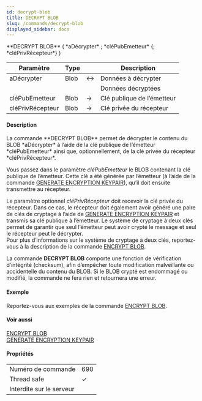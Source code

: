 ```yaml
---
id: decrypt-blob
title: DECRYPT BLOB
slug: /commands/decrypt-blob
displayed_sidebar: docs
---
```


<!--REF #_command_.DECRYPT BLOB.Syntax-->**DECRYPT BLOB** ( *aDécrypter* ; *cléPubEmetteur* {; *cléPrivRécepteur*} )<!-- END REF-->
<!--REF #_command_.DECRYPT BLOB.Params-->
| Paramètre | Type |  | Description |
| --- | --- | --- | --- |
| aDécrypter | Blob | &#8596;  | Données à décrypter |
| ||| Données décryptées |
| cléPubEmetteur | Blob | &#8594;  | Clé publique de l’émetteur |
| cléPrivRécepteur | Blob | &#8594;  | Clé privée du récepteur |

<!-- END REF-->

#### Description 

<!--REF #_command_.DECRYPT BLOB.Summary-->La commande **DECRYPT BLOB** permet de décrypter le contenu du BLOB *aDécrypter* à l’aide de la clé publique de l’émetteur *cléPubEmetteur* ainsi que, optionnellement, de la clé privée du récepteur *cléPrivRécepteur*.<!-- END REF-->

Vous passez dans le paramètre *cléPubEmetteur* le BLOB contenant la clé publique de l’émetteur. Cette clé a été générée par l’émetteur (à l’aide de la commande [GENERATE ENCRYPTION KEYPAIR](generate-encryption-keypair.md)), qu’il doit ensuite transmettre au récepteur.

Le paramètre optionnel *cléPrivRécepteur* doit recevoir la clé privée du récepteur. Dans ce cas, le récepteur doit également avoir généré une paire de clés de cryptage à l’aide de [GENERATE ENCRYPTION KEYPAIR](generate-encryption-keypair.md) et transmis sa clé publique à l’émetteur. Le système de cryptage à deux clés permet de garantir que seul l’émetteur peut avoir crypté le message et seul le récepteur peut le décrypter.   
Pour plus d’informations sur le système de cryptage à deux clés, reportez-vous à la description de la commande [ENCRYPT BLOB](encrypt-blob.md). 

La commande **DECRYPT BLOB** comporte une fonction de vérification d’intégrité (checksum), afin d’empêcher toute modification malveillante ou accidentelle du contenu du BLOB. Si le BLOB crypté est endommagé ou modifié, la commande ne fera rien et retournera une erreur.

#### Exemple 

Reportez-vous aux exemples de la commande [ENCRYPT BLOB](encrypt-blob.md).

#### Voir aussi 

[ENCRYPT BLOB](encrypt-blob.md)  
[GENERATE ENCRYPTION KEYPAIR](generate-encryption-keypair.md)  

#### Propriétés
|  |  |
| --- | --- |
| Numéro de commande | 690 |
| Thread safe | &check; |
| Interdite sur le serveur ||


